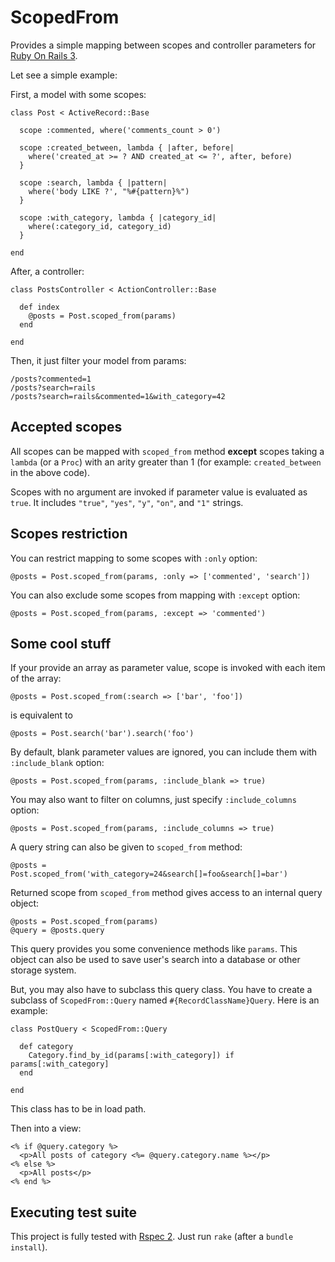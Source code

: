 # ScopedFrom

Provides a simple mapping between scopes and controller parameters for
[Ruby On Rails 3](http://rubyonrails.org/).

Let see a simple example:

First, a model with some scopes:

    class Post < ActiveRecord::Base
    
      scope :commented, where('comments_count > 0')

      scope :created_between, lambda { |after, before|
        where('created_at >= ? AND created_at <= ?', after, before)
      }
      
      scope :search, lambda { |pattern|
        where('body LIKE ?', "%#{pattern}%")
      }
      
      scope :with_category, lambda { |category_id|
        where(:category_id, category_id)
      }
    
    end
    
After, a controller:
    
    class PostsController < ActionController::Base
    
      def index
        @posts = Post.scoped_from(params)
      end
    
    end
    
Then, it just filter your model from params:
    
    /posts?commented=1
    /posts?search=rails
    /posts?search=rails&commented=1&with_category=42

## Accepted scopes

All scopes can be mapped with `scoped_from` method **except** scopes taking a
`lambda` (or a `Proc`) with an arity greater than 1 (for example:
`created_between` in the above code).

Scopes with no argument are invoked if parameter value is evaluated as `true`.
It includes `"true"`, `"yes"`, `"y"`, `"on"`, and `"1"` strings.

## Scopes restriction

You can restrict mapping to some scopes with `:only` option:

    @posts = Post.scoped_from(params, :only => ['commented', 'search'])

You can also exclude some scopes from mapping with `:except` option:

    @posts = Post.scoped_from(params, :except => 'commented')

## Some cool stuff

If your provide an array as parameter value, scope is invoked with each item
of the array:

    @posts = Post.scoped_from(:search => ['bar', 'foo'])
    
is equivalent to
    
    @posts = Post.search('bar').search('foo')

By default, blank parameter values are ignored, you can include them with
`:include_blank` option:

    @posts = Post.scoped_from(params, :include_blank => true)

You may also want to filter on columns, just specify `:include_columns` option:

    @posts = Post.scoped_from(params, :include_columns => true)

A query string can also be given to `scoped_from` method:

    @posts = Post.scoped_from('with_category=24&search[]=foo&search[]=bar')

Returned scope from `scoped_from` method gives access to an internal query
object:

    @posts = Post.scoped_from(params)
    @query = @posts.query

This query provides you some convenience methods like `params`. This object
can also be used to save user's search into a database or other storage
system.

But, you may also have to subclass this query class. You have to create a
subclass of `ScopedFrom::Query` named `#{RecordClassName}Query`. Here is an
example:

    class PostQuery < ScopedFrom::Query
    
      def category
        Category.find_by_id(params[:with_category]) if params[:with_category]
      end
    
    end

This class has to be in load path.
    
Then into a view:

    <% if @query.category %>
      <p>All posts of category <%= @query.category.name %></p>
    <% else %>
      <p>All posts</p>
    <% end %>

## Executing test suite

This project is fully tested with [Rspec 2](http://github.com/rspec/rspec).
Just run `rake` (after a `bundle install`).
